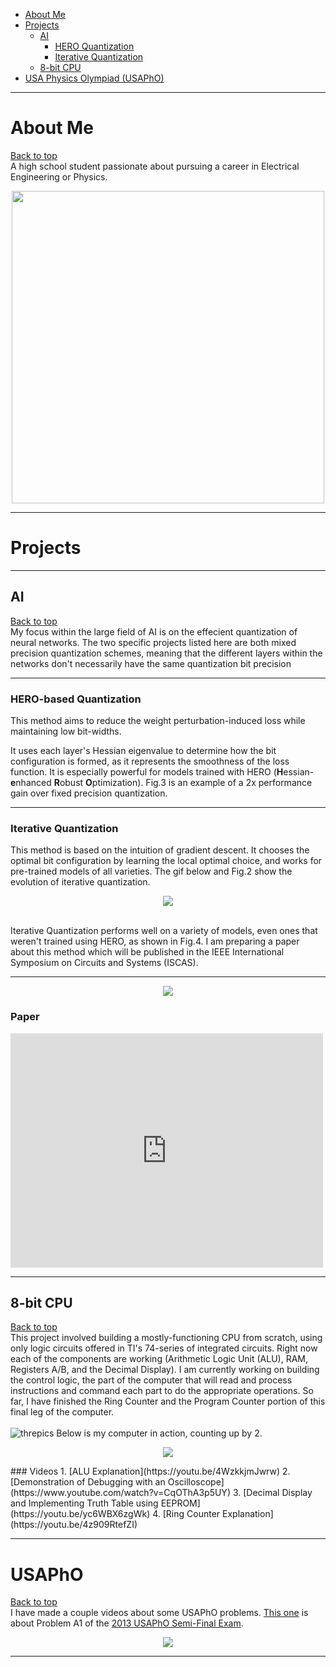 - [About Me](#about-me)
- [Projects](#projects)
	- [AI](#ai)
		- [HERO Quantization](#hero-quantization)
		- [Iterative Quantization](#iterative-quantization)
	- [8-bit CPU](#8-bit-cpu)
- [USA Physics Olympiad (USAPhO)](#usapho)

---

# About Me
[Back to top](#) <br>
A high school student passionate about pursuing a career in Electrical Engineering or Physics.
<p align="center">
  <img src="./GQ_Soldering_IMG_8379.jpg" width="500"/>
</p>


---

# Projects

---

## AI
[Back to top](#)<br>
My focus within the large field of AI is on the effecient quantization of neural networks. The two specific projects listed here are both mixed precision quantization schemes, meaning that the
different layers within the networks don't necessarily have the same quantization bit precision

---

### HERO-based Quantization
This method aims to reduce the weight perturbation-induced loss while maintaining low bit-widths.
<!-- by only giving large bit precisions to layers with a rough loss surface. -->
It uses each layer's Hessian eigenvalue to determine how the bit configuration is formed, as it represents the smoothness of the loss function.
It is especially powerful for models trained with HERO (**H**essian-**e**nhanced **R**obust **O**ptimization).
Fig.3 is an example of a 2x performance gain over fixed precision quantization.




---

### Iterative Quantization
This method is based on the intuition of gradient descent. It chooses the optimal bit configuration by learning the local optimal choice, and works for pre-trained models of all varieties. The gif below and Fig.2 show the evolution of iterative quantization. <br>

<p align="center">
  <img src="./movie.gif" />
</p> <br>
Iterative Quantization performs well on a variety of models, even ones that weren't trained using HERO, as shown in Fig.4.
I am preparing a paper about this method which will be published in the IEEE International Symposium on Circuits and Systems (ISCAS).


---
<p align="center">
  <img src="./FourPlotProjectIllustration.JPG" />
</p>

### Paper
<embed src="https://drive.google.com/viewerng/
viewer?embedded=true&url=https://drive.google.com/file/d/19IFQgGhKFh1XMOsL2GOOchiFfUBrrfb3/view" width="500" height="375">

---
## 8-bit CPU

[Back to top](#)<br>
This project involved building a mostly-functioning CPU from scratch, using only logic circuits offered in TI's 74-series of integrated circuits. Right now each of the components are working (Arithmetic Logic Unit (ALU), RAM, Registers A/B, and the Decimal Display).
I am currently working on building the control logic, the part of the computer that will read and process instructions and command each part to do the appropriate operations. So far, I have finished the Ring Counter and the Program Counter portion of this final leg of the computer. <br> <br>
![threpics](./threepics.png)
Below is my computer in action, counting up by 2.
<p align="center">
  <img src="./ezgif.com-gif-maker_skipframe.gif" />
</p>
### Videos
1. [ALU Explanation](https://youtu.be/4WzkkjmJwrw)
2. [Demonstration of Debugging with an Oscilloscope](https://www.youtube.com/watch?v=CqOThA3p5UY)
3. [Decimal Display and Implementing Truth Table using EEPROM](https://youtu.be/yc6WBX6zgWk)
4. [Ring Counter Explanation](https://youtu.be/4z909RtefZI)

---


# USAPhO

[Back to top](#)<br>
I have made a couple videos about some USAPhO problems. [This one](https://www.youtube.com/watch?v=I8NZ346rRkQ) is about Problem A1 of the [2013 USAPhO Semi-Final Exam](https://www.aapt.org/physicsteam/2014/upload/E3-1-7.pdf).
<p align="center">
  <img src="./physics.png" />
</p>


---

